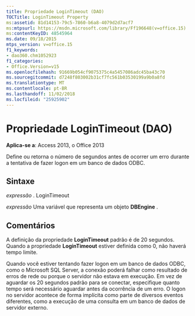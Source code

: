 ```yaml
---
title: Propriedade LoginTimeout (DAO)
TOCTitle: LoginTimeout Property
ms:assetid: 81d14153-79c5-7860-b6a8-4079d2d7acf7
ms:mtpsurl: https://msdn.microsoft.com/library/Ff196648(v=office.15)
ms:contentKeyID: 48545964
ms.date: 09/18/2015
mtps_version: v=office.15
f1_keywords:
- dao360.chm1052923
f1_categories:
- Office.Version=v15
ms.openlocfilehash: 91669b054cf9075375c4a5457086adc45ba43c70
ms.sourcegitcommit: d7248f803002b31cf7fc561b03530199a9b0a8fd
ms.translationtype: MT
ms.contentlocale: pt-BR
ms.lasthandoff: 11/02/2018
ms.locfileid: "25925902"
---
```

# <a name="dbenginelogintimeout-property-dao"></a>Propriedade LoginTimeout (DAO)


**Aplica-se a**: Access 2013, o Office 2013

Define ou retorna o número de segundos antes de ocorrer um erro durante a tentativa de fazer logon em um banco de dados ODBC.

## <a name="syntax"></a>Sintaxe

*expressão* . LoginTimeout

*expressão* Uma variável que representa um objeto **DBEngine** .

## <a name="remarks"></a>Comentários

A definição da propriedade **LoginTimeout** padrão é de 20 segundos. Quando a propriedade **LoginTimeout** estiver definida como 0, não haverá tempo limite.

Quando você estiver tentando fazer logon em um banco de dados ODBC, como o Microsoft SQL Server, a conexão poderá falhar como resultado de erros de rede ou porque o servidor não estava em execução. Em vez de aguardar os 20 segundos padrão para se conectar, especifique quanto tempo será necessário aguardar antes da ocorrência de um erro. O logon no servidor acontece de forma implícita como parte de diversos eventos diferentes, como a execução de uma consulta em um banco de dados de servidor externo.

